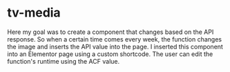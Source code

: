 # tv-media


Here my goal was to create a component that changes based on the API response. So when a certain time comes every week, the function changes the image and inserts the API value into the page. I inserted this component into an Elementor page using a custom shortcode. The user can edit the function's runtime using the ACF value.


